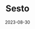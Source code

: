 ---
title: "Sesto"
excerpt: "Beyond Tre Cime di Lavaredo."
date: 2023-08-30
header:
  overlay_image: voyage/dolomites/sesto-3v1.jpg
---
